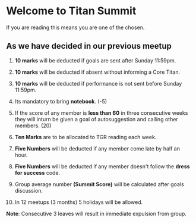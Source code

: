 # Welcome to Titan Summit

If you are reading this means you are one of the chosen.


## As we have decided in our previous meetup 

1. **10 marks** will be deducted if goals are sent after Sunday 11:59pm. 

2. **10 marks** will be deducted if absent without informing a Core Titan. 

3. **10 marks** will be deducted if performance is not sent before Sunday 11:59pm.

4. Its mandatory to bring **notebook**. (-5)

5. If the score of any member is **less than 60** in three consecutive weeks they will inturn be given a goal of autosuggestion and calling other members. (20)

6. **Ten Marks** are to be allocated to TGR reading each week.

7. **Five Numbers** will be deducted if any member come late by half an hour.

8. **Five Numbers** will be deducted if any member doesn't follow the **dress for success** code.

9. Group average number **(Summit Score)** will be calculated after goals discussion.

10. In 12 meetups (3 months) 5 holidays will be allowed.

**Note**: Consecutive 3 leaves will result in immediate expulsion from group.
